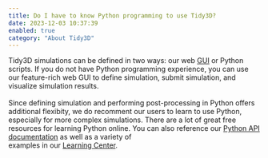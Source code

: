 ```yaml
---
title: Do I have to know Python programming to use Tidy3D?
date: 2023-12-03 10:37:39
enabled: true
category: "About Tidy3D"
---
```

<div><div>Tidy3D simulations can be defined in two ways: our web <a target="_blank" rel="noopener" href="https://tidy3d.simulation.cloud">GUI</a> or Python scripts. If you do not have Python programming experience, you can use our feature-rich web GUI to define simulation, submit simulation, and visualize simulation results.</div><div> </div><div>Since defining simulation and performing post-processing in Python offers additional flexibity, we do recomment our users to learn to use Python, especially for more complex simulations. There are a lot of great free resources for learning Python online. You can also reference our <a target="_blank" rel="noopener" href="https://docs.flexcompute.com/projects/tidy3d/en/latest/index.html">Python API documentation</a> as well as a variety of</div><div>examples in our <a href="https://www.flexcompute.com/tidy3d/learning-center/">Learning Center</a>.</div></div>
